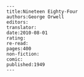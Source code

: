
    ---
    title:Nineteen Eighty-Four
    authors:George Orwell
    editors:
    translator:
    date:2010-08-01
    rating:
    re-read:
    pages:400
    non-fiction:
    comic:
    published:1949
    ---

    